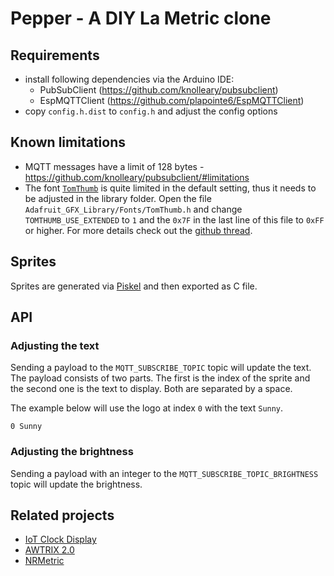 # Pepper - A DIY La Metric clone

## Requirements

* install following dependencies via the Arduino IDE:
  * PubSubClient (https://github.com/knolleary/pubsubclient)
  * EspMQTTClient (https://github.com/plapointe6/EspMQTTClient)
* copy `config.h.dist` to `config.h` and adjust the config options

## Known limitations

* MQTT messages have a limit of 128 bytes - https://github.com/knolleary/pubsubclient/#limitations
* The font [`TomThumb`](https://robey.lag.net/2010/01/23/tiny-monospace-font.html) is quite limited in the default setting, thus it needs to be adjusted in the library folder. Open the file `Adafruit_GFX_Library/Fonts/TomThumb.h` and change `TOMTHUMB_USE_EXTENDED` to `1` and the `0x7F` in the last line of this file to `0xFF` or higher. For more details check out the [github thread](https://github.com/adafruit/Adafruit-GFX-Library/issues/144#issuecomment-429696689).

## Sprites

Sprites are generated via [Piskel](https://www.piskelapp.com) and then exported as C file.

## API

### Adjusting the text

Sending a payload to the `MQTT_SUBSCRIBE_TOPIC` topic will update the text. The payload consists of two parts. The first is the index of the sprite and the second one is the text to display. Both are separated by a space.

The example below will use the logo at index `0` with the text `Sunny`.

```
0 Sunny
```

### Adjusting the brightness

Sending a payload with an integer to the `MQTT_SUBSCRIBE_TOPIC_BRIGHTNESS` topic will update the brightness.

## Related projects

* [IoT Clock Display](https://imgur.com/gallery/VMxkOoG)
* [AWTRIX 2.0](https://blueforcer.de/awtrix-2-0/)
* [NRMetric](https://github.com/nygma2004/nrmetric)